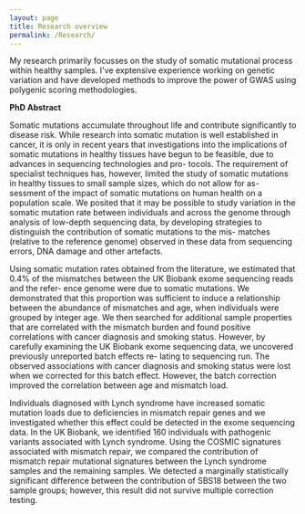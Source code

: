 ```yaml
---
layout: page
title: Research overview
permalink: /Research/
---
```


My research primarily focusses on the study of somatic mutational process within healthy samples. I've exptensive experience working on genetic variation and have developed methods to improve the power of GWAS using polygenic scoring methodologies. 

**PhD Abstract**

Somatic mutations accumulate throughout life and contribute significantly to disease
risk. While research into somatic mutation is well established in cancer, it is only in
recent years that investigations into the implications of somatic mutations in healthy
tissues have begun to be feasible, due to advances in sequencing technologies and pro-
tocols. The requirement of specialist techniques has, however, limited the study of
somatic mutations in healthy tissues to small sample sizes, which do not allow for as-
sessment of the impact of somatic mutations on human health on a population scale. We
posited that it may be possible to study variation in the somatic mutation rate between
individuals and across the genome through analysis of low-depth sequencing data, by
developing strategies to distinguish the contribution of somatic mutations to the mis-
matches (relative to the reference genome) observed in these data from sequencing
errors, DNA damage and other artefacts.

Using somatic mutation rates obtained from the literature, we estimated that 0.4%
of the mismatches between the UK Biobank exome sequencing reads and the refer-
ence genome were due to somatic mutations. We demonstrated that this proportion
was sufficient to induce a relationship between the abundance of mismatches and age,
when individuals were grouped by integer age. We then searched for additional sample
properties that are correlated with the mismatch burden and found positive correlations
with cancer diagnosis and smoking status. However, by carefully examining the UK
Biobank exome sequencing data, we uncovered previously unreported batch effects re-
lating to sequencing run. The observed associations with cancer diagnosis and smoking
status were lost when we corrected for this batch effect. However, the batch correction
improved the correlation between age and mismatch load.

Individuals diagnosed with Lynch syndrome have increased somatic mutation loads
due to deficiencies in mismatch repair genes and we investigated whether this effect
could be detected in the exome sequencing data. In the UK Biobank, we identified
160 individuals with pathogenic variants associated with Lynch syndrome. Using the
COSMIC signatures associated with mismatch repair, we compared the contribution
of mismatch repair mutational signatures between the Lynch syndrome samples and
the remaining samples. We detected a marginally statistically significant difference
between the contribution of SBS18 between the two sample groups; however, this result
did not survive multiple correction testing.
